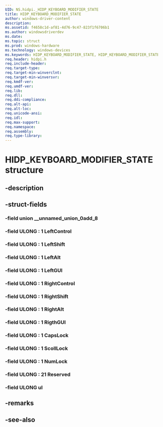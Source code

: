 ```yaml
---
UID: NS.hidpi._HIDP_KEYBOARD_MODIFIER_STATE
title: HIDP_KEYBOARD_MODIFIER_STATE
author: windows-driver-content
description: 
ms.assetid: f4658c1d-af81-4d76-9c47-823f1f6706b1
ms.author: windowsdriverdev
ms.date: 
ms.topic: struct
ms.prod: windows-hardware
ms.technology: windows-devices
ms.keywords: HIDP_KEYBOARD_MODIFIER_STATE, HIDP_KEYBOARD_MODIFIER_STATE, *PHIDP_KEYBOARD_MODIFIER_STATE
req.header: hidpi.h
req.include-header:
req.target-type:
req.target-min-winverclnt:
req.target-min-winversvr:
req.kmdf-ver:
req.umdf-ver:
req.lib:
req.dll:
req.ddi-compliance:
req.alt-api:
req.alt-loc:
req.unicode-ansi:
req.idl:
req.max-support:
req.namespace:
req.assembly:
req.type-library:
---
```


# HIDP_KEYBOARD_MODIFIER_STATE structure

## -description



## -struct-fields

### -field union __unnamed_union_0add_8			
 	
### -field ULONG  : 1 LeftControl			
 	
### -field ULONG  : 1 LeftShift			
 	
### -field ULONG  : 1 LeftAlt			
 	
### -field ULONG  : 1 LeftGUI			
 	
### -field ULONG  : 1 RightControl			
 	
### -field ULONG  : 1 RightShift			
 	
### -field ULONG  : 1 RightAlt			
 	
### -field ULONG  : 1 RigthGUI			
 	
### -field ULONG  : 1 CapsLock			
 	
### -field ULONG  : 1 ScollLock			
 	
### -field ULONG  : 1 NumLock			
 	
### -field ULONG  : 21 Reserved			
 	
### -field ULONG ul			
 	
## -remarks

## -see-also